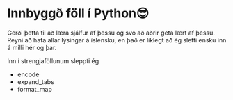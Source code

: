 # Innbyggð föll í Python😎
Gerði þetta til að læra sjálfur af þessu og svo að aðrir geta lært af þessu.
Reyni að hafa allar lýsingar á íslensku, en það er líklegt að ég sletti ensku inn á milli hér og þar.

Inn í strengjaföllunum sleppti ég
* encode
* expand_tabs
* format_map
